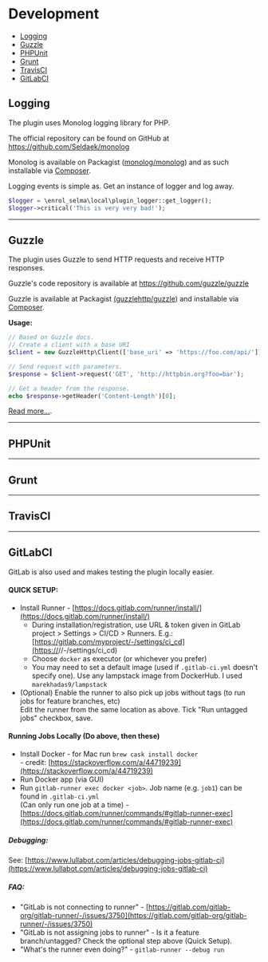 # Development

- [Logging](#logging)
- [Guzzle](#guzzle)
- [PHPUnit](#phpunit)
- [Grunt](#grunt)
- [TravisCI](#travisci)
- [GitLabCI](#gitlabci)

## Logging

The plugin uses Monolog logging library for PHP.

The official repository can be found on GitHub at https://github.com/Seldaek/monolog

Monolog is available on Packagist ([monolog/monolog](http://packagist.org/packages/monolog/monolog))
and as such installable via [Composer](http://getcomposer.org/).

Logging events is simple as. Get an instance of logger and log away.
```php
$logger = \enrol_selma\local\plugin_logger::get_logger();
$logger->critical('This is very very bad!');
```
___
## Guzzle

The plugin uses Guzzle to send HTTP requests and receive HTTP responses.

Guzzle's code repository is available at https://github.com/guzzle/guzzle

Guzzle is available at Packagist [(guzzlehttp/guzzle](https://packagist.org/packages/guzzlehttp/guzzle))
and installable via [Composer](http://getcomposer.org/).

**Usage:**
```php
// Based on Guzzle docs.
// Create a client with a base URI
$client = new GuzzleHttp\Client(['base_uri' => 'https://foo.com/api/']);

// Send request with parameters.
$response = $client->request('GET', 'http://httpbin.org?foo=bar');

// Get a header from the response.
echo $response->getHeader('Content-Length')[0];
```

[Read more...](https://readthedocs.org/projects/guzzle/).
___
## PHPUnit
___
## Grunt
___
## TravisCI
___
## GitLabCI
GitLab is also used and makes testing the plugin locally easier.

#### QUICK SETUP:
* Install Runner - [https://docs.gitlab.com/runner/install/](https://docs.gitlab.com/runner/install/)
  * During installation/registration, use URL & token given in GitLab project > Settings > CI/CD > Runners. E.g.:<br>
    [https://gitlab.com/myproject/-/settings/ci_cd](https://<gitlabdomain>/<project>/-/settings/ci_cd)
  * Choose `docker` as executor (or whichever you prefer)
  * You may need to set a default image (used if `.gitlab-ci.yml` doesn't specify one). Use any lampstack image from DockerHub. I used `marekhadas9/lampstack`
* (Optional) Enable the runner to also pick up jobs without tags (to run jobs for feature branches, etc)<br>
  Edit the runner from the same location as above. Tick "Run untagged jobs" checkbox, save.

#### Running Jobs Locally (Do above, then these)
* Install Docker - for Mac run `brew cask install docker`<br>- credit: [https://stackoverflow.com/a/44719239](https://stackoverflow.com/a/44719239)
* Run Docker app (via GUI)
* Run `gitlab-runner exec docker <job>`. Job name (e.g. `job1`) can be found in `.gitlab-ci.yml`<br>
  (Can only run one job at a time) - [https://docs.gitlab.com/runner/commands/#gitlab-runner-exec](https://docs.gitlab.com/runner/commands/#gitlab-runner-exec)
  
##### Debugging:
See: [https://www.lullabot.com/articles/debugging-jobs-gitlab-ci](https://www.lullabot.com/articles/debugging-jobs-gitlab-ci)

##### FAQ:
* "GitLab is not connecting to runner" - [https://gitlab.com/gitlab-org/gitlab-runner/-/issues/3750](https://gitlab.com/gitlab-org/gitlab-runner/-/issues/3750)
* "GitLab is not assigning jobs to runner" - Is it a feature branch/untagged? Check the optional step above (Quick Setup).
* "What's the runner even doing?" - `gitlab-runner --debug run`
